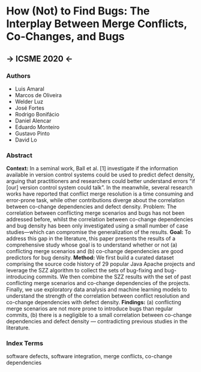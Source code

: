 # How (Not) to Find Bugs: The Interplay Between Merge Conflicts, Co-Changes, and Bugs

## -> ICSME 2020 <- 

### Authors

  - Luis Amaral 
  - Marcos de Oliveira 
  - Welder Luz
  - José Fortes
  - Rodrigo Bonifácio
  - Daniel Alencar
  - Eduardo Monteiro
  - Gustavo Pinto
  - David Lo

### Abstract

**Context:** In a seminal work, Ball et al. [1] investigate if the information available in version control systems could be used to predict defect density, arguing that practitioners and researchers could better understand errors “if [our] version control system could talk”. In the meanwhile, several research works have reported that conflict merge resolution is a time consuming and error-prone task, while other contributions diverge about the correlation between co-change dependencies and defect density. Problem: The correlation between conflicting merge scenarios and bugs has not been addressed before, whilst the correlation between co-change dependencies and bug density has been only investigated using a small number of case studies—which can compromise the generalization of the results. **Goal:** To address this gap in the literature, this paper presents the results of a comprehensive study whose goal is to understand whether or not (a) conflicting merge scenarios and (b) co-change dependencies are good predictors for bug density. **Method:** We first build a curated dataset comprising the source code history of 29 popular Java Apache projects and leverage the SZZ algorithm to collect the sets of bug-fixing and bug-introducing commits. We then combine the SZZ results with the set of past conflicting merge scenarios and co-change dependencies of the projects. Finally, we use exploratory data analysis and machine learning models to understand the strength of the correlation between conflict resolution and co-change dependencies with defect density. **Findings:** (a) conflicting merge scenarios are not more prone to introduce bugs than regular commits, (b) there is a negligible to a small correlation between co-change dependencies and defect density — contradicting previous studies in the literature.

### Index Terms

software defects, software integration, merge conflicts, co-change dependencies
